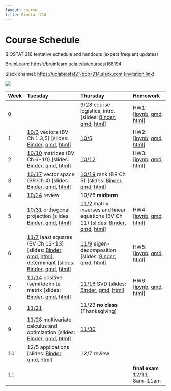 ```yaml
---
layout: course
title: Biostat 216
---
```


# Course Schedule

BIOSTAT 216 tentative schedule and handouts (expect frequent updates)

BruinLearn: <https://bruinlearn.ucla.edu/courses/168194>

Slack channel: <https://uclabiostat21-b5b7914.slack.com> ([invitation link](https://join.slack.com/t/uclabiostat21-b5b7914/shared_invite/zt-26amuam1x-TGQC0qABb6nvjRe3cAYX6g))

[![](https://mybinder.org/badge_logo.svg)](https://mybinder.org/v2/gh/ucla-biostat-216/2023fall.git/main)

| Week | Tuesday                                                                                                                                                                                                                                                                                                                                                                                                                                                                                                                                                                                                                                                                                                                                                    | Thursday                                                                                                                                                                                                                                                                                                                                                                                                                                                                       | Homework                                                                                                                                                                                                                                                       |
|:------------|:-----------------------------|:----------------|:------------|
| 0    |                                                                                                                                                                                                                                                                                                                                                                                                                                                                                                                                                                                                                                                                                                                                                            | [9/28](https://ucla-biostat-216.github.io/2023fall/biostat216fall2023/2023/09/28/week0.html) course logistics, intro. [slides: [Binder](https://mybinder.org/v2/gh/ucla-biostat-216/2023fall.git/main?filepath=slides%2F01-intro%2F01-intro.ipynb), [qmd](https://raw.githubusercontent.com/ucla-biostat-216/2023fall/main/slides/01-intro/01-intro.qmd), [html](https://ucla-biostat-216.github.io/2023fall/slides/01-intro/01-intro.html)]                                   | HW1: [[ipynb](https://raw.githubusercontent.com/ucla-biostat-216/2023fall/main/hw/hw1/hw1.ipynb), [qmd](https://raw.githubusercontent.com/ucla-biostat-216/2023fall/main/hw/hw1/hw1.qmd), [html](https://ucla-biostat-216.github.io/2023fall/hw/hw1/hw1.html)] |
| 1    | [10/3](https://ucla-biostat-216.github.io/2023fall/biostat216fall2023/2023/10/03/week1-day1.html) vectors (BV Ch 1,3,5) [slides: [Binder](https://mybinder.org/v2/gh/ucla-biostat-216/2023fall.git/main?filepath=slides%2F02-vector%2F02-vector.ipynb), [qmd](https://raw.githubusercontent.com/ucla-biostat-216/2023fall/main/slides/02-vector/02-vector.qmd), [html](https://ucla-biostat-216.github.io/2023fall/slides/02-vector/02-vector.html)]                                                                                                                                                                                                                                                                                                       | [10/5](https://ucla-biostat-216.github.io/2023fall/biostat216fall2023/2023/10/05/week1-day2.html)                                                                                                                                                                                                                                                                                                                                                                              | HW2: [[ipynb](https://raw.githubusercontent.com/ucla-biostat-216/2023fall/main/hw/hw2/hw2.ipynb), [qmd](https://raw.githubusercontent.com/ucla-biostat-216/2023fall/main/hw/hw2/hw2.qmd), [html](https://ucla-biostat-216.github.io/2023fall/hw/hw2/hw2.html)] |
| 2    | [10/10](https://ucla-biostat-216.github.io/2023fall/biostat216fall2023/2023/10/10/week2-day1.html) matrices (BV Ch 6-10) [slides: [Binder](https://mybinder.org/v2/gh/ucla-biostat-216/2023fall.git/main?filepath=slides%2F03-matrix%2F03-matrix.ipynb), [qmd](https://raw.githubusercontent.com/ucla-biostat-216/2023fall/main/slides/03-matrix/03-matrix.qmd), [html](https://ucla-biostat-216.github.io/2023fall/slides/03-matrix/03-matrix.html)]                                                                                                                                                                                                                                                                                                      | [10/12](https://ucla-biostat-216.github.io/2023fall/biostat216fall2023/2023/10/12/week2-day2.html)                                                                                                                                                                                                                                                                                                                                                                             | HW3: [[ipynb](https://raw.githubusercontent.com/ucla-biostat-216/2023fall/main/hw/hw3/hw3.ipynb), [qmd](https://raw.githubusercontent.com/ucla-biostat-216/2023fall/main/hw/hw3/hw3.qmd), [html](https://ucla-biostat-216.github.io/2023fall/hw/hw3/hw3.html)] |
| 3    | [10/17](https://ucla-biostat-216.github.io/2023fall/biostat216fall2023/2023/10/17/week3-day1.html) vector space (BR Ch 4) [slides: [Binder](https://mybinder.org/v2/gh/ucla-biostat-216/2023fall.git/main?filepath=slides%2F04-vecsp%2F04-vecsp.ipynb), [qmd](https://raw.githubusercontent.com/ucla-biostat-216/2023fall/main/slides/04-vecsp/04-vecsp.qmd), [html](https://ucla-biostat-216.github.io/2023fall/slides/04-vecsp/04-vecsp.html)]                                                                                                                                                                                                                                                                                                           | [10/19](https://ucla-biostat-216.github.io/2023fall/biostat216fall2023/2023/10/19/week3-day2.html) rank (BR Ch 5) [slides: [Binder](https://mybinder.org/v2/gh/ucla-biostat-216/2023fall.git/main?filepath=slides%2F05-rank%2F05-rank.ipynb), [qmd](https://raw.githubusercontent.com/ucla-biostat-216/2023fall/main/slides/05-rank/05-rank.qmd), [html](https://ucla-biostat-216.github.io/2023fall/slides/05-rank/05-rank.html)]                                             |                                                                                                                                                                                                                                                                |
| 4    | [10/24](https://ucla-biostat-216.github.io/2023fall/biostat216fall2023/2023/10/24/week4-day1.html) review                                                                                                                                                                                                                                                                                                                                                                                                                                                                                                                                                                                                                                                  | 10/26 **midterm**                                                                                                                                                                                                                                                                                                                                                                                                                                                              |                                                                                                                                                                                                                                                                |
| 5    | [10/31](https://ucla-biostat-216.github.io/2023fall/biostat216fall2023/2023/10/31/week5-day1.html) orthogonal projection [slides: [Binder](https://mybinder.org/v2/gh/ucla-biostat-216/2023fall.git/main?filepath=slides%2F06-orthproj%2F06-orthproj.ipynb), [qmd](https://raw.githubusercontent.com/ucla-biostat-216/2023fall/main/slides/06-orthproj/06-orthproj.qmd), [html](https://ucla-biostat-216.github.io/2023fall/slides/06-orthproj/06-orthproj.html)]                                                                                                                                                                                                                                                                                          | [11/2](https://ucla-biostat-216.github.io/2023fall/biostat216fall2023/2023/11/02/week5-day2.html) matrix inverses and linear equations (BV Ch 11) [slides: [Binder](https://mybinder.org/v2/gh/ucla-biostat-216/2023fall.git/main?filepath=slides%2F07-matinv%2F07-matinv.ipynb), [qmd](https://raw.githubusercontent.com/ucla-biostat-216/2023fall/main/slides/07-matinv/07-matinv.qmd), [html](https://ucla-biostat-216.github.io/2023fall/slides/07-matinv/07-matinv.html)] | HW4: [[ipynb](https://raw.githubusercontent.com/ucla-biostat-216/2023fall/main/hw/hw4/hw4.ipynb), [qmd](https://raw.githubusercontent.com/ucla-biostat-216/2023fall/main/hw/hw4/hw4.qmd), [html](https://ucla-biostat-216.github.io/2023fall/hw/hw4/hw4.html)] |
| 6    | [11/7](https://ucla-biostat-216.github.io/2023fall/biostat216fall2023/2023/11/07/week6-day1.html) least squares (BV Ch 12-13) [slides: [Binder](https://mybinder.org/v2/gh/ucla-biostat-216/2023fall.git/main?filepath=slides%2F08-ls%2F08-ls.ipynb), [qmd](https://raw.githubusercontent.com/ucla-biostat-216/2023fall/main/slides/08-ls/08-ls.qmd), [html](https://ucla-biostat-216.github.io/2023fall/slides/08-ls/08-ls.html)], determinant [slides: [Binder](https://mybinder.org/v2/gh/ucla-biostat-216/2023fall.git/main?filepath=slides%2F09-det%2F09-det.ipynb), [qmd](https://raw.githubusercontent.com/ucla-biostat-216/2023fall/main/slides/09-det/09-det.qmd), [html](https://ucla-biostat-216.github.io/2023fall/slides/09-det/09-det.html)] | [11/9](https://ucla-biostat-216.github.io/2023fall/biostat216fall2023/2023/11/09/week6-day2.html) eigen-decomposition [slides: [Binder](https://mybinder.org/v2/gh/ucla-biostat-216/2023fall.git/main?filepath=slides%2F10-eig%2F10-eig.ipynb), [qmd](https://raw.githubusercontent.com/ucla-biostat-216/2023fall/main/slides/10-eig/10-eig.qmd), [html](https://ucla-biostat-216.github.io/2023fall/slides/10-eig/10-eig.html)]                                               | HW5: [[ipynb](https://raw.githubusercontent.com/ucla-biostat-216/2023fall/main/hw/hw5/hw5.ipynb), [qmd](https://raw.githubusercontent.com/ucla-biostat-216/2023fall/main/hw/hw5/hw5.qmd), [html](https://ucla-biostat-216.github.io/2023fall/hw/hw5/hw5.html)] |
| 7    | [11/14](https://ucla-biostat-216.github.io/2023fall/biostat216fall2023/2023/11/14/week7-day1.html) positive (semi)definite matrix [slides: [Binder](https://mybinder.org/v2/gh/ucla-biostat-216/2023fall.git/main?filepath=slides%2F11-pd%2F11-pd.ipynb), [qmd](https://raw.githubusercontent.com/ucla-biostat-216/2023fall/main/slides/11-pd/11-pd.qmd), [html](https://ucla-biostat-216.github.io/2023fall/slides/11-pd/11-pd.html)]                                                                                                                                                                                                                                                                                                                     | [11/16](https://ucla-biostat-216.github.io/2023fall/biostat216fall2023/2023/11/16/week7-day2.html) SVD [slides: [Binder](https://mybinder.org/v2/gh/ucla-biostat-216/2023fall.git/main?filepath=slides%2F12-svd%2F12-svd.ipynb), [qmd](https://raw.githubusercontent.com/ucla-biostat-216/2023fall/main/slides/12-svd/12-svd.qmd), [html](https://ucla-biostat-216.github.io/2023fall/slides/12-svd/12-svd.html)]                                                              | HW6: [[ipynb](https://raw.githubusercontent.com/ucla-biostat-216/2023fall/main/hw/hw6/hw6.ipynb), [qmd](https://raw.githubusercontent.com/ucla-biostat-216/2023fall/main/hw/hw6/hw6.qmd), [html](https://ucla-biostat-216.github.io/2023fall/hw/hw6/hw6.html)] |
| 8    | [11/21](https://ucla-biostat-216.github.io/2023fall/biostat216fall2023/2023/11/21/week8-day1.html)                                                                                                                                                                                                                                                                                                                                                                                                                                                                                                                                                                                                                                                         | 11/23 **no class** (Thanksgiving)                                                                                                                                                                                                                                                                                                                                                                                                                                              |                                                                                                                                                                                                                                                                |
| 9    | [11/28](https://ucla-biostat-216.github.io/2023fall/biostat216fall2023/2023/11/28/week9-day1.html) multivariate calculus and optimization [slides: [Binder](https://mybinder.org/v2/gh/ucla-biostat-216/2023fall.git/main?filepath=slides%2F13-optim%2F13-optim.ipynb), [qmd](https://raw.githubusercontent.com/ucla-biostat-216/2023fall/main/slides/13-optim/13-optim.qmd), [html](https://ucla-biostat-216.github.io/2023fall/slides/13-optim/13-optim.html)]                                                                                                                                                                                                                                                                                           | [11/30](https://ucla-biostat-216.github.io/2023fall/biostat216fall2023/2023/11/30/week9-day2.html)                                                                                                                                                                                                                                                                                                                                                                             |                                                                                                                                                                                                                                                                |
| 10   | 12/5 applications [slides: [Binder](https://mybinder.org/v2/gh/ucla-biostat-216/2023fall.git/main?filepath=slides%2F14-app%2F14-app.ipynb), [qmd](https://raw.githubusercontent.com/ucla-biostat-216/2023fall/main/slides/14-app/14-app.qmd), [html](https://ucla-biostat-216.github.io/2023fall/slides/14-app/14-app.html)]                                                                                                                                                                                                                                                                                                                                                                                                                               | 12/7 review                                                                                                                                                                                                                                                                                                                                                                                                                                                                    |                                                                                                                                                                                                                                                                |
| 11   |                                                                                                                                                                                                                                                                                                                                                                                                                                                                                                                                                                                                                                                                                                                                                            |                                                                                                                                                                                                                                                                                                                                                                                                                                                                                | **final exam** 12/11 8am-11am                                                                                                                                                                                                                                  |
